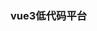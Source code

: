 <!--
 * @Author: Xchen1995
 * @Date: 2021-07-30 22:11:31
 * @LastEditTime: 2021-07-30 22:12:05
 * @LastEditors: Please set LastEditors
 * @Description: In User Settings Edit
 * @FilePath: /vue3-drag-demo/README.md
-->
### vue3低代码平台